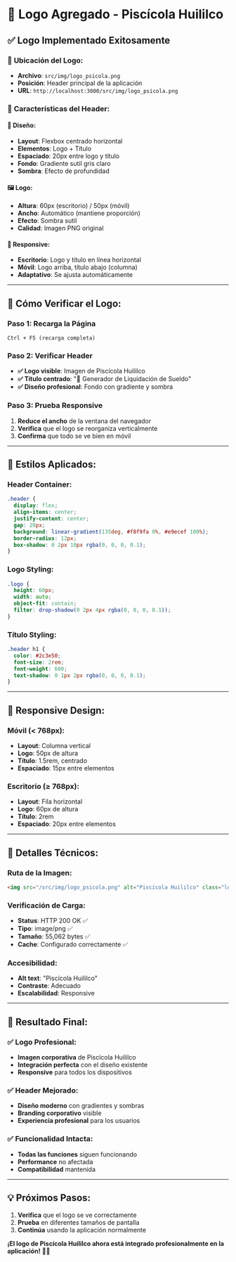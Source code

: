 # 🎨 Logo Agregado - Piscícola Huililco

## ✅ **Logo Implementado Exitosamente**

### 📍 **Ubicación del Logo:**
- **Archivo**: `src/img/logo_psicola.png`
- **Posición**: Header principal de la aplicación
- **URL**: `http://localhost:3000/src/img/logo_psicola.png`

### 🎯 **Características del Header:**

#### **📐 Diseño:**
- **Layout**: Flexbox centrado horizontal
- **Elementos**: Logo + Título
- **Espaciado**: 20px entre logo y título
- **Fondo**: Gradiente sutil gris claro
- **Sombra**: Efecto de profundidad

#### **🖼️ Logo:**
- **Altura**: 60px (escritorio) / 50px (móvil)
- **Ancho**: Automático (mantiene proporción)
- **Efecto**: Sombra sutil
- **Calidad**: Imagen PNG original

#### **📱 Responsive:**
- **Escritorio**: Logo y título en línea horizontal
- **Móvil**: Logo arriba, título abajo (columna)
- **Adaptativo**: Se ajusta automáticamente

---

## 🚀 **Cómo Verificar el Logo:**

### **Paso 1: Recarga la Página**
```
Ctrl + F5 (recarga completa)
```

### **Paso 2: Verificar Header**
- **✅ Logo visible**: Imagen de Piscícola Huililco
- **✅ Título centrado**: "🧾 Generador de Liquidación de Sueldo"
- **✅ Diseño profesional**: Fondo con gradiente y sombra

### **Paso 3: Prueba Responsive**
1. **Reduce el ancho** de la ventana del navegador
2. **Verifica** que el logo se reorganiza verticalmente
3. **Confirma** que todo se ve bien en móvil

---

## 🎨 **Estilos Aplicados:**

### **Header Container:**
```css
.header {
  display: flex;
  align-items: center;
  justify-content: center;
  gap: 20px;
  background: linear-gradient(135deg, #f8f9fa 0%, #e9ecef 100%);
  border-radius: 12px;
  box-shadow: 0 2px 10px rgba(0, 0, 0, 0.1);
}
```

### **Logo Styling:**
```css
.logo {
  height: 60px;
  width: auto;
  object-fit: contain;
  filter: drop-shadow(0 2px 4px rgba(0, 0, 0, 0.1));
}
```

### **Título Styling:**
```css
.header h1 {
  color: #2c3e50;
  font-size: 2rem;
  font-weight: 600;
  text-shadow: 0 1px 2px rgba(0, 0, 0, 0.1);
}
```

---

## 📱 **Responsive Design:**

### **Móvil (< 768px):**
- **Layout**: Columna vertical
- **Logo**: 50px de altura
- **Título**: 1.5rem, centrado
- **Espaciado**: 15px entre elementos

### **Escritorio (≥ 768px):**
- **Layout**: Fila horizontal
- **Logo**: 60px de altura
- **Título**: 2rem
- **Espaciado**: 20px entre elementos

---

## 🔧 **Detalles Técnicos:**

### **Ruta de la Imagen:**
```html
<img src="/src/img/logo_psicola.png" alt="Piscícola Huililco" class="logo" />
```

### **Verificación de Carga:**
- **Status**: HTTP 200 OK ✅
- **Tipo**: image/png ✅
- **Tamaño**: 55,062 bytes ✅
- **Cache**: Configurado correctamente ✅

### **Accesibilidad:**
- **Alt text**: "Piscícola Huililco"
- **Contraste**: Adecuado
- **Escalabilidad**: Responsive

---

## 🎉 **Resultado Final:**

### **✅ Logo Profesional:**
- **Imagen corporativa** de Piscícola Huililco
- **Integración perfecta** con el diseño existente
- **Responsive** para todos los dispositivos

### **✅ Header Mejorado:**
- **Diseño moderno** con gradientes y sombras
- **Branding corporativo** visible
- **Experiencia profesional** para los usuarios

### **✅ Funcionalidad Intacta:**
- **Todas las funciones** siguen funcionando
- **Performance** no afectada
- **Compatibilidad** mantenida

---

## 💡 **Próximos Pasos:**

1. **Verifica** que el logo se ve correctamente
2. **Prueba** en diferentes tamaños de pantalla
3. **Continúa** usando la aplicación normalmente

**¡El logo de Piscícola Huililco ahora está integrado profesionalmente en la aplicación!** 🎨✨
